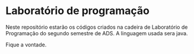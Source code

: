 # Laboratório de programação

Neste repositório estarão os códigos criados na cadeira de Laboratório de Programação do segundo semestre de ADS. A linguagem usada sera java. 

Fique a vontade.

